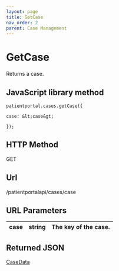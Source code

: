 ```yaml
---
layout: page
title: GetCase
nav_order: 2
parent: Case Management
---
```


# GetCase

Returns a case.

## JavaScript library method

```
patientportal.cases.getCase({

case: &lt;case&gt;

});
```

## HTTP Method

GET

## ****Url****

/patientportalapi/cases/case

## URL Parameters

| case | string | The key of the case. |
| --- | --- | --- |

## Returned JSON

[CaseData](#_CaseData)
